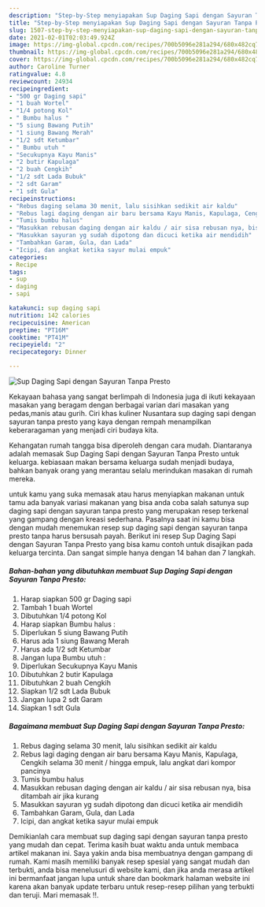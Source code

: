 ```yaml
---
description: "Step-by-Step menyiapakan Sup Daging Sapi dengan Sayuran Tanpa Presto Favorite"
title: "Step-by-Step menyiapakan Sup Daging Sapi dengan Sayuran Tanpa Presto Favorite"
slug: 1507-step-by-step-menyiapakan-sup-daging-sapi-dengan-sayuran-tanpa-presto-favorite
date: 2021-02-01T02:03:49.924Z
image: https://img-global.cpcdn.com/recipes/700b5096e281a294/680x482cq70/sup-daging-sapi-dengan-sayuran-tanpa-presto-foto-resep-utama.jpg
thumbnail: https://img-global.cpcdn.com/recipes/700b5096e281a294/680x482cq70/sup-daging-sapi-dengan-sayuran-tanpa-presto-foto-resep-utama.jpg
cover: https://img-global.cpcdn.com/recipes/700b5096e281a294/680x482cq70/sup-daging-sapi-dengan-sayuran-tanpa-presto-foto-resep-utama.jpg
author: Caroline Turner
ratingvalue: 4.8
reviewcount: 24934
recipeingredient:
- "500 gr Daging sapi"
- "1 buah Wortel"
- "1/4 potong Kol"
- " Bumbu halus "
- "5 siung Bawang Putih"
- "1 siung Bawang Merah"
- "1/2 sdt Ketumbar"
- " Bumbu utuh "
- "Secukupnya Kayu Manis"
- "2 butir Kapulaga"
- "2 buah Cengkih"
- "1/2 sdt Lada Bubuk"
- "2 sdt Garam"
- "1 sdt Gula"
recipeinstructions:
- "Rebus daging selama 30 menit, lalu sisihkan sedikit air kaldu"
- "Rebus lagi daging dengan air baru bersama Kayu Manis, Kapulaga, Cengkih selama 30 menit / hingga empuk, lalu angkat dari kompor pancinya"
- "Tumis bumbu halus"
- "Masukkan rebusan daging dengan air kaldu / air sisa rebusan nya, bisa ditambah air jika kurang"
- "Masukkan sayuran yg sudah dipotong dan dicuci ketika air mendidih"
- "Tambahkan Garam, Gula, dan Lada"
- "Icipi, dan angkat ketika sayur mulai empuk"
categories:
- Recipe
tags:
- sup
- daging
- sapi

katakunci: sup daging sapi 
nutrition: 142 calories
recipecuisine: American
preptime: "PT16M"
cooktime: "PT41M"
recipeyield: "2"
recipecategory: Dinner

---
```



![Sup Daging Sapi dengan Sayuran Tanpa Presto](https://img-global.cpcdn.com/recipes/700b5096e281a294/680x482cq70/sup-daging-sapi-dengan-sayuran-tanpa-presto-foto-resep-utama.jpg)

Kekayaan bahasa yang sangat berlimpah di Indonesia juga di ikuti kekayaan masakan yang beragam dengan berbagai varian dari masakan yang pedas,manis atau gurih. Ciri khas kuliner Nusantara sup daging sapi dengan sayuran tanpa presto yang kaya dengan rempah menampilkan keberaragaman yang menjadi ciri budaya kita.




Kehangatan rumah tangga bisa diperoleh dengan cara mudah. Diantaranya adalah memasak Sup Daging Sapi dengan Sayuran Tanpa Presto untuk keluarga. kebiasaan makan bersama keluarga sudah menjadi budaya, bahkan banyak orang yang merantau selalu merindukan masakan di rumah mereka.

untuk kamu yang suka memasak atau harus menyiapkan makanan untuk tamu ada banyak variasi makanan yang bisa anda coba salah satunya sup daging sapi dengan sayuran tanpa presto yang merupakan resep terkenal yang gampang dengan kreasi sederhana. Pasalnya saat ini kamu bisa dengan mudah menemukan resep sup daging sapi dengan sayuran tanpa presto tanpa harus bersusah payah.
Berikut ini resep Sup Daging Sapi dengan Sayuran Tanpa Presto yang bisa kamu contoh untuk disajikan pada keluarga tercinta. Dan sangat simple hanya dengan 14 bahan dan 7 langkah.


<!--inarticleads1-->

##### Bahan-bahan yang dibutuhkan membuat Sup Daging Sapi dengan Sayuran Tanpa Presto:

1. Harap siapkan 500 gr Daging sapi
1. Tambah 1 buah Wortel
1. Dibutuhkan 1/4 potong Kol
1. Harap siapkan  Bumbu halus :
1. Diperlukan 5 siung Bawang Putih
1. Harus ada 1 siung Bawang Merah
1. Harus ada 1/2 sdt Ketumbar
1. Jangan lupa  Bumbu utuh :
1. Diperlukan Secukupnya Kayu Manis
1. Dibutuhkan 2 butir Kapulaga
1. Dibutuhkan 2 buah Cengkih
1. Siapkan 1/2 sdt Lada Bubuk
1. Jangan lupa 2 sdt Garam
1. Siapkan 1 sdt Gula




<!--inarticleads2-->

##### Bagaimana membuat  Sup Daging Sapi dengan Sayuran Tanpa Presto:

1. Rebus daging selama 30 menit, lalu sisihkan sedikit air kaldu
1. Rebus lagi daging dengan air baru bersama Kayu Manis, Kapulaga, Cengkih selama 30 menit / hingga empuk, lalu angkat dari kompor pancinya
1. Tumis bumbu halus
1. Masukkan rebusan daging dengan air kaldu / air sisa rebusan nya, bisa ditambah air jika kurang
1. Masukkan sayuran yg sudah dipotong dan dicuci ketika air mendidih
1. Tambahkan Garam, Gula, dan Lada
1. Icipi, dan angkat ketika sayur mulai empuk




Demikianlah cara membuat sup daging sapi dengan sayuran tanpa presto yang mudah dan cepat. Terima kasih buat waktu anda untuk membaca artikel makanan ini. Saya yakin anda bisa membuatnya dengan gampang di rumah. Kami masih memiliki banyak resep spesial yang sangat mudah dan terbukti, anda bisa menelusuri di website kami, dan jika anda merasa artikel ini bermanfaat jangan lupa untuk share dan bookmark halaman website ini karena akan banyak update terbaru untuk resep-resep pilihan yang terbukti dan teruji. Mari memasak !!. 
